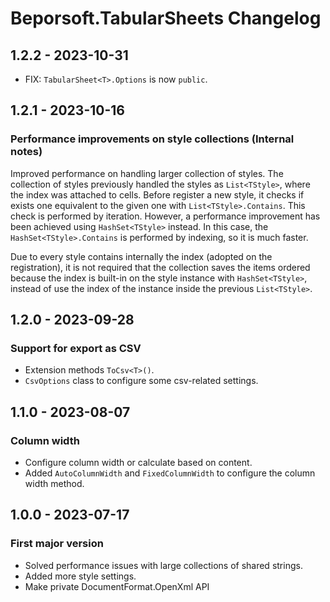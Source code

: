 # Beporsoft.TabularSheets Changelog

## 1.2.2 - 2023-10-31

* FIX: `TabularSheet<T>.Options` is now `public`.


## 1.2.1 - 2023-10-16

### Performance improvements on style collections (Internal notes)
Improved performance on handling larger collection of styles. The collection of styles previously handled the styles as `List<TStyle>`, where the index was attached to cells. Before register a new style, it checks if exists one equivalent to the given one with `List<TStyle>.Contains`. This check is performed by iteration. However, a performance improvement has been achieved using `HashSet<TStyle>` instead. In this case, the `HashSet<TStyle>.Contains` is performed by indexing, so it is much faster.


Due to every style contains internally the index (adopted on the registration), it is not required that the collection saves the items ordered because the index is built-in on the style instance with `HashSet<TStyle>`, instead of use the index of the instance inside the previous `List<TStyle>`.

## 1.2.0 - 2023-09-28
### Support for export as CSV
- Extension methods `ToCsv<T>()`.
- `CsvOptions` class to configure some csv-related settings.

## 1.1.0 - 2023-08-07

### Column width

- Configure column width or calculate based on content.
- Added `AutoColumnWidth` and `FixedColumnWidth` to configure the column width method.

## 1.0.0 - 2023-07-17

### First major version
- Solved performance issues with large collections of shared strings.
- Added more style settings.
- Make private DocumentFormat.OpenXml API